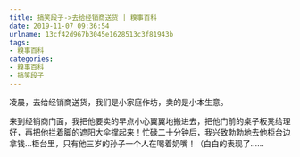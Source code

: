 ```yaml
---
title: 搞笑段子->去给经销商送货 | 糗事百科
date: 2019-11-07 09:36:54
urlname: 13cf42d967b3045e1628513c3f81943b
tags: 
- 糗事百科
categories:
- 糗事百科
- 搞笑段子
---
```

凌晨，去给经销商送货，我们是小家庭作坊，卖的是小本生意。

来到经销商门面，我把他要卖的早点小心翼翼地搬进去，把他门前的桌子板凳给理好，再把他拦着脚的遮阳大伞撑起来！忙碌二十分钟后，我兴致勃勃地去他柜台边拿钱…柜台里，只有他三岁的孙子一个人在喝着奶嘴！（白白的表现了……


